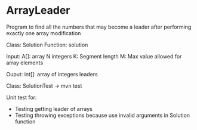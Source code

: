 # ArrayLeader
Program to find all the numbers that may become a leader after performing exactly one array modification

Class: Solution
Function: solution

Input:
A[]: array N integers
K: Segment length
M: Max value allowed for array elements

Ouput:
int[]: array of integers leaders


Class: SolutionTest -> mvn test

Unit test for:
- Testing getting leader of arrays
- Testing throwing exceptions because use invalid arguments in Solution function







